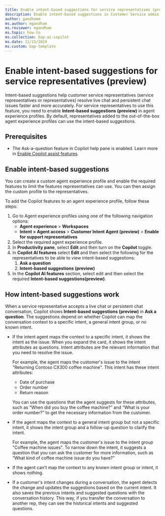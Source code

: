 ```yaml
---
title: Enable intent-based suggestions for service representatives (preview)
description: Enable intent-based suggestions in Customer Service admin center or Contact Center admin center to help customer service representatives handle customer conversations with ease.
author: gandhamm
ms.author: mgandham
ms.reviewer: mgandham
ms.topic: how-to
ms.collection: bap-ai-copilot
ms.date: 11/13/2024
ms.custom: bap-template 
---
```


# Enable intent-based suggestions for service representatives (preview)

Intent-based suggestions help customer service representatives (service representatives or representatives)  resolve live chat and persistent chat issues faster and more accurately. For service representatives to use this feature, you need to enable **Intent-based suggestions (preview)** in agent experience profiles. By default, representatives added to the out-of-the-box agent experience profiles can use the intent-based suggestions.

## Prerequisites

- The Ask-a-question feature in Copilot help pane is enabled. Learn more in [Enable Copilot assist features](copilot-enable-help-pane.md).


## Enable intent-based suggestions

You can create a custom agent experience profile and enable the required features to limit the features representatives can use. You can then assign the custom profile to the representatives.

To add the Copilot features to an agent experience profile, follow these steps:

1. Go to Agent experience profiles using one of the following navigation options:
   - **Agent experience** > **Workspaces**
   - **Intent > Agent access** > **Customer Intent Agent (preview)** > **Enable for support representatives**
1. Select the required agent experience profile.
1. In **Productivity pane**, select **Edit** and then turn on the **Copilot** toggle.
1. In **Copilot AI features** select **Edit** and then select the following for the representatives to be able to view intent-based suggestions:
     1. **Ask a question**
     1. **Intent-based suggestions (preview)**
1. In the **Copilot AI features** section, select edit and then select the required **Intent-based suggestions(preview)**.

## How intent-based suggestions work

When a service representative accepts a live chat or persistent chat conversation, Copilot shows **Intent-based suggestions (preview)** in **Ask a question**. The suggestions depend on whether Copilot can map the conversation context to a specific intent, a general intent group, or no known intent.

- If the intent agent maps the context to a specific intent, it shows the intent as the issue. When you expand the card, it shows the intent attributes as questions. Intent attributes are the relevant information that you need to resolve the issue.
   
  For example, the agent maps the customer's issue to the intent "Returning Contoso CX300 coffee machine". This intent has these intent attributes:
    -	Date of purchase
    -	Order number
    -	Return reason

  You can use the questions that the agent suggests for these attributes, such as “When did you buy the coffee machine?” and “What is your order number?” to get the necessary information from the customer.

- If the agent maps the context to a general intent group but not a specific intent, it shows the intent group and a follow-up question to clarify the intent. 

   For example, the agent maps the customer's issue to the intent group "Coffee machine issues". To narrow down the intent, it suggests a question that you can ask the customer for more information, such as “What kind of coffee machine issue do you have?”

- If the agent can't map the context to any known intent group or intent, it shows nothing.
- If a customer's intent changes during a conversation, the agent detects the change and updates the suggestions based on the current intent. It also saves the previous intents and suggested questions with the conversation history. This way, if you transfer the conversation to another rep, they can see the historical intents and suggested questions.
